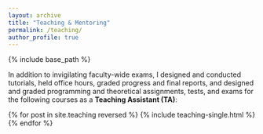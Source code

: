 ```yaml
---
layout: archive
title: "Teaching & Mentoring"
permalink: /teaching/
author_profile: true
---
```


{% include base_path %}

In addition to invigilating faculty-wide exams, I designed and conducted tutorials, held office hours, graded progress and final reports, and designed and graded programming and theoretical assignments, tests, and exams for the following courses as a **Teaching Assistant (TA)**:

{% for post in site.teaching reversed %}
  {% include teaching-single.html %}
{% endfor %}
